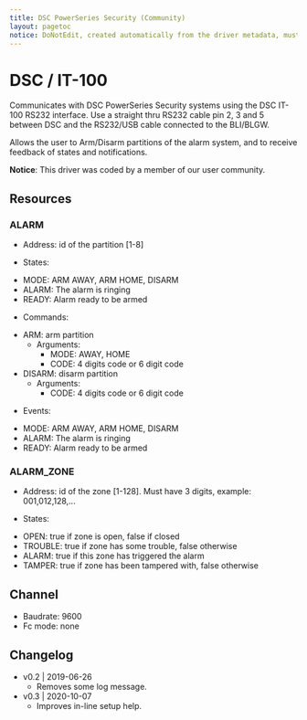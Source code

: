 ```yaml
---
title: DSC PowerSeries Security (Community)
layout: pagetoc
notice: DoNotEdit, created automatically from the driver metadata, must be updated on the driver itself
---
```

# DSC / IT-100

Communicates with DSC PowerSeries Security systems using the DSC IT-100 RS232 interface. Use a straight thru RS232 cable pin 2, 3 and 5 between DSC and the RS232/USB cable connected to the BLI/BLGW. 

Allows the user to Arm/Disarm partitions of the alarm system, and to receive feedback of states and notifications. 

**Notice**: This driver was coded by a member of our user community.

## Resources

### ALARM

+ Address: id of the partition [1-8]

+ States:

 - MODE: ARM AWAY, ARM HOME, DISARM
 - ALARM: The alarm is ringing 
 - READY: Alarm ready to be armed   

+ Commands:

 - ARM: arm partition 
     - Arguments:
         - MODE: AWAY, HOME
         - CODE: 4 digits code or 6 digit code
 - DISARM: disarm partition
     - Arguments:
         - CODE: 4 digits code or 6 digit code

+ Events:

 - MODE: ARM AWAY, ARM HOME, DISARM
 - ALARM: The alarm is ringing 
 - READY: Alarm ready to be armed  


### ALARM\_ZONE

+ Address: id of the zone [1-128]. Must have 3 digits, example: 001,012,128,...

+ States:

 - OPEN: true if zone is open, false if closed
 - TROUBLE: true if zone has some trouble, false otherwise
 - ALARM: true if this zone has triggered the alarm
 - TAMPER: true if zone has been tampered with, false otherwise


## Channel
+ Baudrate: 9600
+ Fc mode:  none


## Changelog

- v0.2 | 2019-06-26
    - Removes some log message.
- v0.3 | 2020-10-07
    - Improves in-line setup help.


